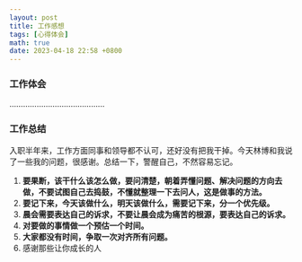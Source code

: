 ```yaml
---
layout: post
title: 工作感想
tags: [心得体会]
math: true
date: 2023-04-18 22:58 +0800
---
```


### 工作体会

……………………………………

### 工作总结

​		入职半年来，工作方面同事和领导都不认可，还好没有把我干掉。今天林博和我说了一些我的问题，很感谢。总结一下，警醒自己，不然容易忘记。

1. **要果断，该干什么该怎么做，要问清楚，朝着弄懂问题、解决问题的方向去做，不要试图自己去捣鼓，不懂就整理一下去问人，这是做事的方法。**
2. **要记下来，今天该做什么，明天该做什么，需要记下来，分一个优先级。**
3. **晨会需要表达自己的诉求，不要让晨会成为痛苦的根源，要表达自己的诉求。**
4. **对要做的事情做一个预估一个时间。**
5. **大家都没有时间，争取一次对齐所有问题。**
6. 感谢那些让你成长的人
